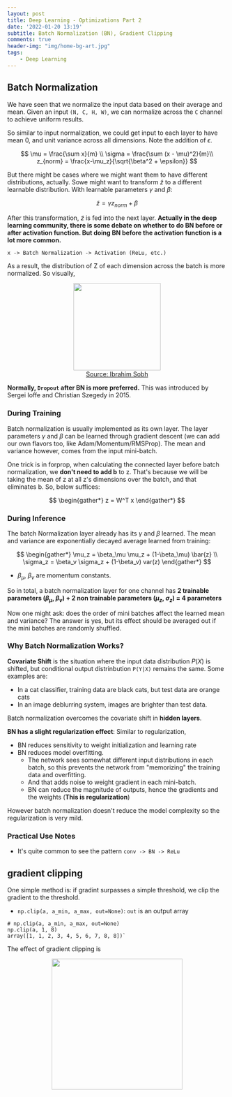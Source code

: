 ```yaml
---
layout: post
title: Deep Learning - Optimizations Part 2
date: '2022-01-20 13:19'
subtitle: Batch Normalization (BN), Gradient Clipping
comments: true
header-img: "img/home-bg-art.jpg"
tags:
    - Deep Learning
---
```


## Batch Normalization

We have seen that we normalize the input data based on their average and mean. Given an input `(N, C, H, W)`, we can normalize across the `C` channel to achieve uniform results.

So similar to input normalization, we could get input to each layer to have mean 0, and unit variance across all dimensions. Note the addition of $\epsilon$.

$$
\mu = \frac{\sum x}{m} \\
\sigma = \frac{\sum (x - \mu)^2}{m}\\
z_{norm} = \frac{x-\mu_z}{\sqrt{\beta^2 + \epsilon}}
$$

But there might be cases where we might want them to have different distributions, actually. Sowe might want to transform $\tilde{z}$ to a different learnable distribution. With learnable parameters $\gamma$ and $\beta$:

$$
\tilde{z} = \gamma z_{norm} + \beta
$$

After this transformation, $\tilde{z}$ is fed into the next layer. **Actually in the deep learning community, there is some debate on whether to do BN before or after activation function. But doing BN before the activation function is a lot more common.**

```
x -> Batch Normalization -> Activation (ReLu, etc.)
```

As a result, the distribution of Z of each dimension across the batch is more normalized. So visually,

<div style="text-align: center;">
<p align="center">
    <figure>
        <img src="https://github.com/user-attachments/assets/15d7f9d7-13fd-4353-bd8c-eaffdeb85269" height="200" alt=""/>
        <figcaption><a href="https://github.com/user-attachments/assets/15d7f9d7-13fd-4353-bd8c-eaffdeb85269">Source: Ibrahim Sobh</a></figcaption>
    </figure>
</p>
</div>

**Normally, `Dropout` after BN is more preferred.**
This was introduced by Sergei Ioffe and Christian Szegedy in 2015.

### During Training

Batch normalization is usually implemented as its own layer. The layer parameters $\gamma$ and $\beta$ can be learned through gradient descent (we can add our own flavors too, like Adam/Momentum/RMSProp). The mean and variance however, comes from the input mini-batch.

One trick is in forprop, when calculating the connected layer before batch normalization, we **don't need to add b** to z. That's because we will be taking the mean of z at all z's dimensions over the batch, and that eliminates b. So, below suffices:

$$
\begin{gather*}
z = W^T x
\end{gather*}
$$

### During Inference

The batch Normalization layer already has its $\gamma$ and $\beta$ learned. The mean and variance are exponentially decayed average learned from training:

$$
\begin{gather*}
\mu_z = \beta_\mu \mu_z + (1-\beta_\mu) \bar{z} \\
\sigma_z = \beta_v \sigma_z + (1-\beta_v) var(z)
\end{gather*}
$$

- $\beta_\mu$, $\beta_v$ are momentum constants.

So in total, a batch normalization layer for one channel has **2 trainable parameters ($\beta_\mu$, $\beta_v$) + 2 non trainable parameters ($\mu_z$, $\sigma_z$) = 4 parameters**

Now one might ask: does the order of mini batches affect the learned mean and variance? The answer is yes, but its effect should be averaged out if the mini batches are randomly shuffled.

### Why Batch Normalization Works?

**Covariate Shift** is the situation where the input data distribution $P(X)$ is shifted, but conditional output distrinbution `P(Y|X)` remains the same. Some examples are:

- In a cat classifier, training data are black cats, but test data are orange cats
- In an image deblurring system, images are brighter than test data.

Batch normalization overcomes the covariate shift in **hidden layers**.

**BN has a slight regularization effect**: Similar to regularization,

- BN reduces sensitivity to weight initialization and learning rate
- BN reduces model overfitting.
  - The network sees somewhat different input distributions in each batch, so this prevents the network from "memorizing" the training data and overfitting.
  - And that adds noise to weight gradient in each mini-batch.
  - BN can reduce the magnitude of outputs, hence the gradients and the weights (**This is regularization**)

However batch normalization doesn't reduce the model complexity so the regularization is very mild.

### Practical Use Notes

- It's quite common to see the pattern `conv -> BN -> ReLu`

## gradient clipping

One simple method is: if gradint surpasses a simple threshold, we clip the gradient to the threshold.

- `np.clip(a, a_min, a_max, out=None)`: `out` is an output array

```
# np.clip(a, a_min, a_max, out=None)
np.clip(a, 1, 8)
array([1, 1, 2, 3, 4, 5, 6, 7, 8, 8])`
```

The effect of gradient clipping is

<div style="text-align: center;">
<p align="center">
    <figure>
        <img src="https://github.com/user-attachments/assets/cba1cc6f-8033-4dad-aa50-5122fb9fc320" height="300" alt=""/>
    </figure>
</p>
</div>
